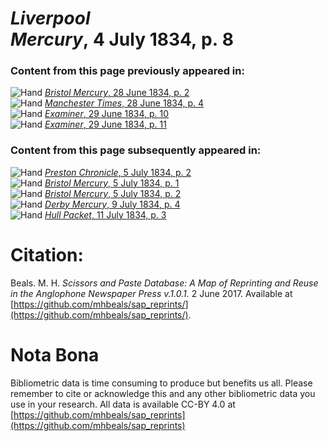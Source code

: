 # *Liverpool Mercury*, 4 July 1834, p. 8  
  
### Content from this page previously appeared in:  
![Hand](http://scissorsandpaste.net/wp-content/uploads/2017/06/smallhandpointer.png) [*Bristol Mercury*, 28 June 1834, p. 2](https://mhbeals.github.io/sap_html/Bristol-Mercury/Bristol-Mercury-28-June-1834-p-2)  
![Hand](http://scissorsandpaste.net/wp-content/uploads/2017/06/smallhandpointer.png) [*Manchester Times*, 28 June 1834, p. 4](https://mhbeals.github.io/sap_html/Manchester-Times/Manchester-Times-28-June-1834-p-4)  
![Hand](http://scissorsandpaste.net/wp-content/uploads/2017/06/smallhandpointer.png) [*Examiner*, 29 June 1834, p. 10](https://mhbeals.github.io/sap_html/Examiner/Examiner-29-June-1834-p-10)  
![Hand](http://scissorsandpaste.net/wp-content/uploads/2017/06/smallhandpointer.png) [*Examiner*, 29 June 1834, p. 11](https://mhbeals.github.io/sap_html/Examiner/Examiner-29-June-1834-p-11)  
  
### Content from this page subsequently appeared in:  
![Hand](http://scissorsandpaste.net/wp-content/uploads/2017/06/smallhandpointer.png) [*Preston Chronicle*, 5 July 1834, p. 2](https://mhbeals.github.io/sap_html/Preston-Chronicle/Preston-Chronicle-5-July-1834-p-2)  
![Hand](http://scissorsandpaste.net/wp-content/uploads/2017/06/smallhandpointer.png) [*Bristol Mercury*, 5 July 1834, p. 1](https://mhbeals.github.io/sap_html/Bristol-Mercury/Bristol-Mercury-5-July-1834-p-1)  
![Hand](http://scissorsandpaste.net/wp-content/uploads/2017/06/smallhandpointer.png) [*Bristol Mercury*, 5 July 1834, p. 2](https://mhbeals.github.io/sap_html/Bristol-Mercury/Bristol-Mercury-5-July-1834-p-2)  
![Hand](http://scissorsandpaste.net/wp-content/uploads/2017/06/smallhandpointer.png) [*Derby Mercury*, 9 July 1834, p. 4](https://mhbeals.github.io/sap_html/Derby-Mercury/Derby-Mercury-9-July-1834-p-4)  
![Hand](http://scissorsandpaste.net/wp-content/uploads/2017/06/smallhandpointer.png) [*Hull Packet*, 11 July 1834, p. 3](https://mhbeals.github.io/sap_html/Hull-Packet/Hull-Packet-11-July-1834-p-3)  


# Citation: 

Beals. M. H. *Scissors and Paste Database: A Map of Reprinting and Reuse in the Anglophone Newspaper Press v.1.0.1.* 2 June 2017. Available at [https://github.com/mhbeals/sap_reprints/](https://github.com/mhbeals/sap_reprints/). 

# Nota Bona

Bibliometric data is time consuming to produce but benefits us all. Please remember to cite or acknowledge this and any other bibliometric data you use in your research. All data is available CC-BY 4.0 at [https://github.com/mhbeals/sap_reprints](https://github.com/mhbeals/sap_reprints)